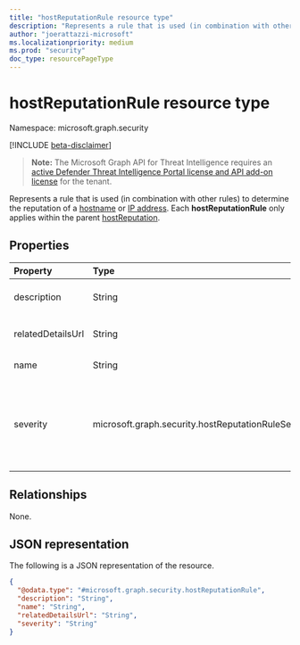 ```yaml
---
title: "hostReputationRule resource type"
description: "Represents a rule that is used (in combination with other rules) to determine the reputation of a hostname or IP address."
author: "joerattazzi-microsoft"
ms.localizationpriority: medium
ms.prod: "security"
doc_type: resourcePageType
---
```


# hostReputationRule resource type

Namespace: microsoft.graph.security

[!INCLUDE [beta-disclaimer](../../includes/beta-disclaimer.md)]

> **Note:** The Microsoft Graph API for Threat Intelligence requires an [active Defender Threat Intelligence Portal license and API add-on license](https://go.microsoft.com/fwlink/?linkid=2235706) for the tenant.

Represents a rule that is used (in combination with other rules) to determine the reputation of a [hostname](../resources/security-hostname.md) or [IP address](../resources/security-ipaddress.md). Each **hostReputationRule** only applies within the parent [hostReputation](../resources/security-hostreputation.md).

## Properties

|Property|Type|Description|
|:---|:---|:---|
|description|String|The description of the rule that gives more context.|
|relatedDetailsUrl|String| Link to a web page with details related to this rule.|
|name|String|The name of the rule.|
|severity|microsoft.graph.security.hostReputationRuleSeverity|Indicates the severity that this rule has against the reputation score. The possible values are: `unknown`, `low`, `medium`, `high`, `unknownFutureValue`.|

## Relationships

None.

## JSON representation

The following is a JSON representation of the resource.
<!-- {
  "blockType": "resource",
  "@odata.type": "microsoft.graph.security.hostReputationRule"
}
-->
``` json
{
  "@odata.type": "#microsoft.graph.security.hostReputationRule",
  "description": "String",
  "name": "String",
  "relatedDetailsUrl": "String",
  "severity": "String"
}
```
